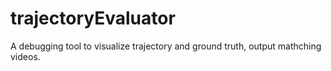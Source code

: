 # trajectoryEvaluator
A debugging tool to visualize trajectory and ground truth, output mathching videos.
